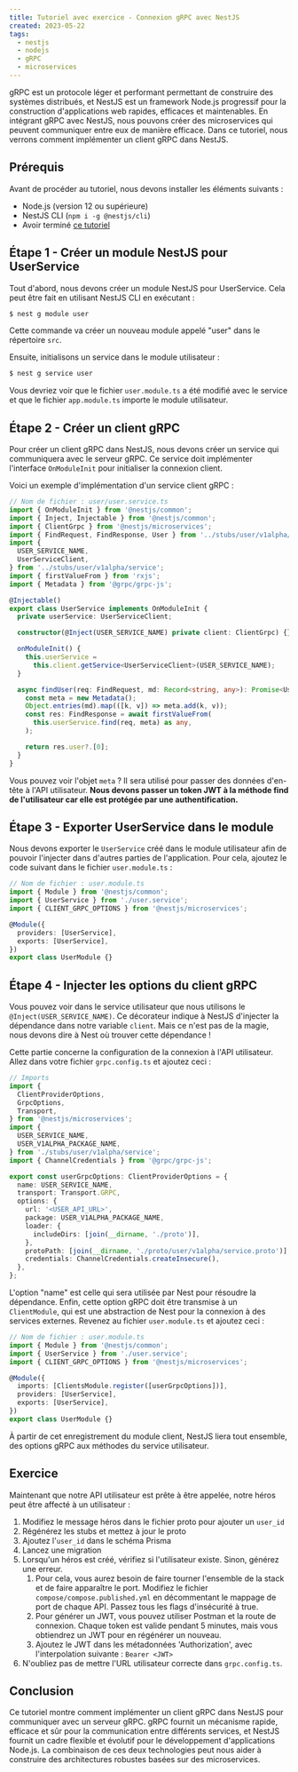 ```yaml
---
title: Tutoriel avec exercice - Connexion gRPC avec NestJS
created: 2023-05-22
tags:
  - nestjs
  - nodejs
  - gRPC
  - microservices
---
```


gRPC est un protocole léger et performant permettant de construire des systèmes distribués, et NestJS est un framework Node.js progressif pour la construction d'applications web rapides, efficaces et maintenables. En intégrant gRPC avec NestJS, nous pouvons créer des microservices qui peuvent communiquer entre eux de manière efficace. Dans ce tutoriel, nous verrons comment implémenter un client gRPC dans NestJS.

## Prérequis

Avant de procéder au tutoriel, nous devons installer les éléments suivants :

- Node.js (version 12 ou supérieure)
- NestJS CLI (`npm i -g @nestjs/cli`)
- Avoir terminé [ce tutoriel](/fr/microservices/1-nestjs-grpc)

## Étape 1 - Créer un module NestJS pour UserService

Tout d'abord, nous devons créer un module NestJS pour UserService. Cela peut être fait en utilisant NestJS CLI en exécutant :

```bash
$ nest g module user
```

Cette commande va créer un nouveau module appelé "user" dans le répertoire `src`.

Ensuite, initialisons un service dans le module utilisateur :
```bash
$ nest g service user
```

Vous devriez voir que le fichier `user.module.ts` a été modifié avec le service et que le fichier `app.module.ts` importe le module utilisateur.

## Étape 2 - Créer un client gRPC

Pour créer un client gRPC dans NestJS, nous devons créer un service qui communiquera avec le serveur gRPC. Ce service doit implémenter l'interface `OnModuleInit` pour initialiser la connexion client.

Voici un exemple d'implémentation d'un service client gRPC :

```typescript
// Nom de fichier : user/user.service.ts
import { OnModuleInit } from '@nestjs/common';
import { Inject, Injectable } from '@nestjs/common';
import { ClientGrpc } from '@nestjs/microservices';
import { FindRequest, FindResponse, User } from '../stubs/user/v1alpha/message';
import {
  USER_SERVICE_NAME,
  UserServiceClient,
} from '../stubs/user/v1alpha/service';
import { firstValueFrom } from 'rxjs';
import { Metadata } from '@grpc/grpc-js';

@Injectable()
export class UserService implements OnModuleInit {
  private userService: UserServiceClient;

  constructor(@Inject(USER_SERVICE_NAME) private client: ClientGrpc) {}

  onModuleInit() {
    this.userService =
      this.client.getService<UserServiceClient>(USER_SERVICE_NAME);
  }

  async findUser(req: FindRequest, md: Record<string, any>): Promise<User> {
    const meta = new Metadata();
    Object.entries(md).map(([k, v]) => meta.add(k, v));
    const res: FindResponse = await firstValueFrom(
      this.userService.find(req, meta) as any,
    );

    return res.user?.[0];
  }
}
```

Vous pouvez voir l'objet `meta` ? Il sera utilisé pour passer des données d'en-tête à l'API utilisateur. **Nous devons passer un token JWT à la méthode find de l'utilisateur car elle est protégée par une authentification.**

## Étape 3 - Exporter UserService dans le module

Nous devons exporter le `UserService` créé dans le module utilisateur afin de pouvoir l'injecter dans d'autres parties de l'application. Pour cela, ajoutez le code suivant dans le fichier `user.module.ts` :

```typescript
// Nom de fichier : user.module.ts
import { Module } from '@nestjs/common';
import { UserService } from './user.service';
import { CLIENT_GRPC_OPTIONS } from '@nestjs/microservices';

@Module({
  providers: [UserService],
  exports: [UserService],
})
export class UserModule {}
```


## Étape 4 - Injecter les options du client gRPC

Vous pouvez voir dans le service utilisateur que nous utilisons le `@Inject(USER_SERVICE_NAME)`. Ce décorateur indique à NestJS d'injecter la dépendance dans notre variable `client`. Mais ce n'est pas de la magie, nous devons dire à Nest où trouver cette dépendance !

Cette partie concerne la configuration de la connexion à l'API utilisateur. Allez dans votre fichier `grpc.config.ts` et ajoutez ceci :
```typescript
// Imports
import {
  ClientProviderOptions,
  GrpcOptions,
  Transport,
} from '@nestjs/microservices';
import {
  USER_SERVICE_NAME,
  USER_V1ALPHA_PACKAGE_NAME,
} from './stubs/user/v1alpha/service';
import { ChannelCredentials } from '@grpc/grpc-js';

export const userGrpcOptions: ClientProviderOptions = {
  name: USER_SERVICE_NAME,
  transport: Transport.GRPC,
  options: {
    url: '<USER_API_URL>',
    package: USER_V1ALPHA_PACKAGE_NAME,
    loader: {
      includeDirs: [join(__dirname, './proto')],
    },
    protoPath: [join(__dirname, './proto/user/v1alpha/service.proto')],
    credentials: ChannelCredentials.createInsecure(),
  },
};
```

L'option "name" est celle qui sera utilisée par Nest pour résoudre la dépendance. Enfin, cette option gRPC doit être transmise à un `ClientModule`, qui est une abstraction de Nest pour la connexion à des services externes. Revenez au fichier `user.module.ts` et ajoutez ceci :
```typescript
// Nom de fichier : user.module.ts
import { Module } from '@nestjs/common';
import { UserService } from './user.service';
import { CLIENT_GRPC_OPTIONS } from '@nestjs/microservices';

@Module({
  imports: [ClientsModule.register([userGrpcOptions])],
  providers: [UserService],
  exports: [UserService],
})
export class UserModule {}
```

À partir de cet enregistrement du module client, NestJS liera tout ensemble, des options gRPC aux méthodes du service utilisateur.

## Exercice

Maintenant que notre API utilisateur est prête à être appelée, notre héros peut être affecté à un utilisateur :
1. Modifiez le message héros dans le fichier proto pour ajouter un `user_id`
2. Régénérez les stubs et mettez à jour le proto
3. Ajoutez l'`user_id` dans le schéma Prisma
4. Lancez une migration
5. Lorsqu'un héros est créé, vérifiez si l'utilisateur existe. Sinon, générez une erreur.
   1. Pour cela, vous aurez besoin de faire tourner l'ensemble de la stack et de faire apparaître le port. Modifiez le fichier `compose/compose.published.yml` en décommentant le mappage de port de chaque API. Passez tous les flags d'insécurité à true.
   2. Pour générer un JWT, vous pouvez utiliser Postman et la route de connexion. Chaque token est valide pendant 5 minutes, mais vous obtiendrez un JWT pour en régénérer un nouveau. 
   3. Ajoutez le JWT dans les métadonnées 'Authorization', avec l'interpolation suivante : `Bearer <JWT>`
6. N'oubliez pas de mettre l'URL utilisateur correcte dans `grpc.config.ts`.

## Conclusion

Ce tutoriel montre comment implémenter un client gRPC dans NestJS pour communiquer avec un serveur gRPC. gRPC fournit un mécanisme rapide, efficace et sûr pour la communication entre différents services, et NestJS fournit un cadre flexible et évolutif pour le développement d'applications Node.js. La combinaison de ces deux technologies peut nous aider à construire des architectures robustes basées sur des microservices.